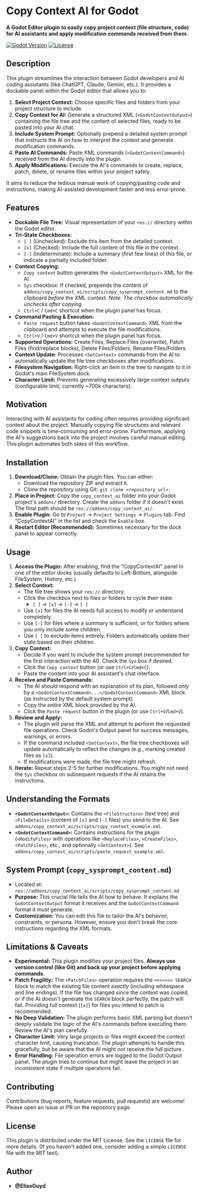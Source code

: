 # Copy Context AI for Godot

**A Godot Editor plugin to easily copy project context (file structure, code) for AI assistants and apply modification commands received from them.**

[![Godot Version](https://img.shields.io/badge/Godot-4.x-blue?logo=godotengine)](https://godotengine.org)
[![License](https://img.shields.io/badge/License-MIT-green.svg)](LICENSE) <!-- Adjust if your license is different -->

## Description

This plugin streamlines the interaction between Godot developers and AI coding assistants (like ChatGPT, Claude, Gemini, etc.). It provides a dockable panel within the Godot editor that allows you to:

1.  **Select Project Context:** Choose specific files and folders from your project structure to include.
2.  **Copy Context for AI:** Generate a structured XML (`<GodotContextOutput>`) containing the file tree and the content of selected files, ready to be pasted into your AI chat.
3.  **Include System Prompt:** Optionally prepend a detailed system prompt that instructs the AI on how to interpret the context and generate modification commands.
4.  **Paste AI Commands:** Paste XML commands (`<GodotContextCommand>`) received from the AI directly into the plugin.
5.  **Apply Modifications:** Execute the AI's commands to create, replace, patch, delete, or rename files within your project safely.

It aims to reduce the tedious manual work of copying/pasting code and instructions, making AI-assisted development faster and less error-prone.

## Features

*   **Dockable File Tree:** Visual representation of your `res://` directory within the Godot editor.
*   **Tri-State Checkboxes:**
    *   `[ ]` (Unchecked): Exclude this item from the detailed context.
    *   `[x]` (Checked): Include the full content of this file in the context.
    *   `[-]` (Indeterminate): Include a summary (first few lines) of this file, or indicate a partially included folder.
*   **Context Copying:**
    *   `Copy context` button generates the `<GodotContextOutput>` XML for the AI.
    *   `Sys` checkbox: If checked, prepends the content of `addons/copy_context_ai/scripts/copy_sysprompt_content.md` to the clipboard *before* the XML context. *Note: The checkbox automatically unchecks after copying.*
    *   `Ctrl+C` / `Cmd+C` shortcut when the plugin panel has focus.
*   **Command Pasting & Execution:**
    *   `Paste request` button takes `<GodotContextCommand>` XML from the clipboard and attempts to execute the file modifications.
    *   `Ctrl+V` / `Cmd+V` shortcut when the plugin panel has focus.
*   **Supported Operations:** Create Files, Replace Files (overwrite), Patch Files (find/replace blocks), Delete Files/Folders, Rename Files/Folders.
*   **Context Update:** Processes `<SetContext>` commands from the AI to automatically update the file tree checkboxes after modifications.
*   **Filesystem Navigation:** Right-click an item in the tree to navigate to it in Godot's main FileSystem dock.
*   **Character Limit:** Prevents generating excessively large context outputs (configurable limit, currently ~700k characters).

## Motivation

Interacting with AI assistants for coding often requires providing significant context about the project. Manually copying file structures and relevant code snippets is time-consuming and error-prone. Furthermore, applying the AI's suggestions back into the project involves careful manual editing. This plugin automates both sides of this workflow.

## Installation

1.  **Download/Clone:** Obtain the plugin files. You can either:
    *   Download the repository ZIP and extract it.
    *   Clone the repository using Git: `git clone <repository_url>`.
2.  **Place in Project:** Copy the `copy_context_ai` folder into your Godot project's `addons/` directory. Create the `addons` folder if it doesn't exist. The final path should be `res://addons/copy_context_ai/`.
3.  **Enable Plugin:** Go to `Project` -> `Project Settings` -> `Plugins` tab. Find "CopyContextAI" in the list and check the `Enable` box.
4.  **Restart Editor (Recommended):** Sometimes necessary for the dock panel to appear correctly.

## Usage

1.  **Access the Plugin:** After enabling, find the "CopyContextAI" panel in one of the editor docks (usually defaults to Left-Bottom, alongside FileSystem, History, etc.).
2.  **Select Context:**
    *   The file tree shows your `res://` directory.
    *   Click the checkbox next to files or folders to cycle their state:
        *   `[ ]` -> `[x]` -> `[-]` -> `[ ]`
    *   Use `[x]` for files the AI needs full access to modify or understand completely.
    *   Use `[-]` for files where a summary is sufficient, or for folders where you only include some children.
    *   Use `[ ]` to exclude items entirely. Folders automatically update their state based on their children.
3.  **Copy Context:**
    *   Decide if you want to include the system prompt (recommended for the first interaction with the AI). Check the `Sys` box if desired.
    *   Click the `Copy context` button (or use `Ctrl+C`/`Cmd+C`).
    *   Paste the content into your AI assistant's chat interface.
4.  **Receive and Paste Commands:**
    *   The AI *should* respond with an explanation of its plan, followed *only* by a `<GodotContextCommand>...</GodotContextCommand>` XML block (as instructed by the default system prompt).
    *   Copy the *entire* XML block provided by the AI.
    *   Click the `Paste request` button in the plugin (or use `Ctrl+V`/`Cmd+V`).
5.  **Review and Apply:**
    *   The plugin will parse the XML and attempt to perform the requested file operations. Check Godot's Output panel for success messages, warnings, or errors.
    *   If the command included `<SetContext>`, the file tree checkboxes will update automatically to reflect the changes (e.g., marking created files as `[x]`).
    *   If modifications were made, the file tree might refresh.
6.  **Iterate:** Repeat steps 2-5 for further modifications. You might not need the `Sys` checkbox on subsequent requests if the AI retains the instructions.

## Understanding the Formats

*   **`<GodotContextOutput>`:** Contains the `<FileStructure>` (text tree) and `<FileDetails>` (content of `[x]` and `[-]` files) you send to the AI. See `addons/copy_context_ai/scripts/copy_context_example.xml`.
*   **`<GodotContextCommand>`:** Contains instructions for the plugin (`<ModifyFiles>` with operations like `<ReplaceFiles>`, `<CreateFiles>`, `<PatchFiles>`, etc., and optionally `<SetContext>`). See `addons/copy_context_ai/scripts/paste_request_example.xml`.

## System Prompt (`copy_sysprompt_content.md`)

*   Located at: `res://addons/copy_context_ai/scripts/copy_sysprompt_content.md`
*   **Purpose:** This crucial file tells the AI how to behave. It explains the `GodotContextOutput` format it receives and the `GodotContextCommand` format it *must* generate.
*   **Customization:** You can edit this file to tailor the AI's behavior, constraints, or persona. However, ensure you don't break the core instructions regarding the XML formats.

## Limitations & Caveats

*   **Experimental:** This plugin modifies your project files. **Always use version control (like Git) and back up your project before applying commands.**
*   **Patch Fragility:** The `<PatchFiles>` operation requires the `<<<<<<< SEARCH` block to match the existing file content *exactly* (including whitespace and line endings). If the file has changed since the context was copied, or if the AI doesn't generate the `SEARCH` block perfectly, the patch will fail. Providing full context (`[x]`) for files you intend to patch is recommended.
*   **No Deep Validation:** The plugin performs basic XML parsing but doesn't deeply validate the *logic* of the AI's commands before executing them. Review the AI's plan carefully.
*   **Character Limit:** Very large projects or files might exceed the context character limit, causing truncation. The plugin attempts to handle this gracefully, but be aware that the AI might not receive the full picture.
*   **Error Handling:** File operation errors are logged to the Godot Output panel. The plugin tries to continue but might leave the project in an inconsistent state if multiple operations fail.

## Contributing

Contributions (bug reports, feature requests, pull requests) are welcome! Please open an issue or PR on the repository page.

## License

This plugin is distributed under the MIT License. See the `LICENSE` file for more details. (If you haven't added one, consider adding a simple `LICENSE` file with the MIT text).

## Author

*   **@EliasGuyd**